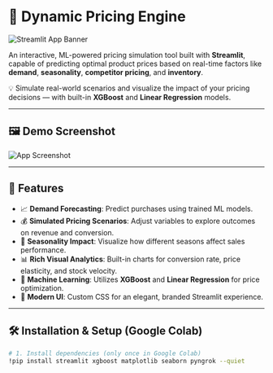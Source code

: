 # 🚀 Dynamic Pricing Engine

![Streamlit App Banner](assets/banner.png) <!-- "C:\Users\sudhi\Downloads\dpe1.png" -->

An interactive, ML-powered pricing simulation tool built with **Streamlit**, capable of predicting optimal product prices based on real-time factors like **demand**, **seasonality**, **competitor pricing**, and **inventory**.

💡 Simulate real-world scenarios and visualize the impact of your pricing decisions — with built-in **XGBoost** and **Linear Regression** models.

---

## 🖼️ Demo Screenshot

![App Screenshot](assets/screenshot1.png) <!-- Replace with your image path -->

---

## 🔧 Features

- 📈 **Demand Forecasting**: Predict purchases using trained ML models.
- 💰 **Simulated Pricing Scenarios**: Adjust variables to explore outcomes on revenue and conversion.
- 🌱 **Seasonality Impact**: Visualize how different seasons affect sales performance.
- 📊 **Rich Visual Analytics**: Built-in charts for conversion rate, price elasticity, and stock velocity.
- 🤖 **Machine Learning**: Utilizes **XGBoost** and **Linear Regression** for price optimization.
- 🎨 **Modern UI**: Custom CSS for an elegant, branded Streamlit experience.

---

## 🛠 Installation & Setup (Google Colab)

```bash
# 1. Install dependencies (only once in Google Colab)
!pip install streamlit xgboost matplotlib seaborn pyngrok --quiet

